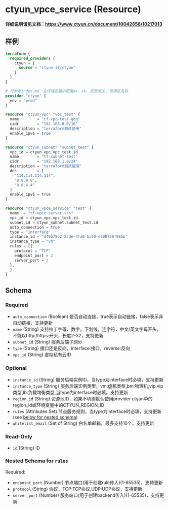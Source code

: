 # ctyun_vpce_service (Resource)
**详细说明请见文档：https://www.ctyun.cn/document/10042658/10217013**



## 样例

```terraform
terraform {
  required_providers {
    ctyun = {
      source = "ctyun-it/ctyun"
    }
  }
}

# 可参考index.md，在环境变量中配置ak、sk、资源池ID、可用区名称
provider "ctyun" {
  env = "prod"
}

resource "ctyun_vpc" "vpc_test" {
  name        = "tf-vpc-test-qqq"
  cidr        = "192.168.0.0/16"
  description = "terraform测试使用"
  enable_ipv6 = true
}

resource "ctyun_subnet" "subnet_test" {
  vpc_id = ctyun_vpc.vpc_test.id
  name        = "tf-subnet-test"
  cidr        = "192.168.1.0/24"
  description = "terraform测试使用"
  dns         = [
    "114.114.114.114",
    "8.8.8.8",
    "8.8.4.4"
  ]
  enable_ipv6 = true
}

resource "ctyun_vpce_service" "test" {
  name  = "tf-vpce-server-sss"
  vpc_id = ctyun_vpc.vpc_test.id
  subnet_id = ctyun_subnet.subnet_test.id
  auto_connection = true
  type = "interface"
  instance_id = "d40b78e2-23de-4fa6-baf0-e500750f985b"
  instance_type = "vm"
  rules = [{
    protocol = "TCP"
    endpoint_port = 2
    server_port = 2
  },
  ]
}
```

<!-- schema generated by tfplugindocs -->
## Schema

### Required

- `auto_connection` (Boolean) 是否自动连接，true表示自动链接，false表示非自动链接，支持更新
- `name` (String) 支持拉丁字母、数字，下划线，连字符，中文/英文字母开头，不能以http:/https:开头，长度2-32，支持更新
- `subnet_id` (String) 服务后端子网id
- `type` (String) 接口还是反向，interface:接口，reverse:反向
- `vpc_id` (String) 虚拟私有云ID

### Optional

- `instance_id` (String) 服务后端实例ID，当type为interface时必填，支持更新
- `instance_type` (String) 服务后端实例类型，vm:虚机类型,bm:物理机,vip:vip类型,lb:负载均衡类型,当type为interface时必填。支持更新
- `region_id` (String) 资源池ID，如果不填则默认使用provider ctyun中的region_id或环境变量中的CTYUN_REGION_ID
- `rules` (Attributes Set) 节点服务规则，当type为interface时必填，支持更新 (see [below for nested schema](#nestedatt--rules))
- `whitelist_email` (Set of String) 白名单邮箱，最多支持10个，支持更新

### Read-Only

- `id` (String) ID

<a id="nestedatt--rules"></a>
### Nested Schema for `rules`

Required:

- `endpoint_port` (Number) 节点端口(用于创建rule传入)(1-65535)，支持更新
- `protocol` (String) 协议，TCP:TCP协议,UDP:UDP协议，支持更新
- `server_port` (Number) 服务端口(用于创建backend传入)(1-65535)，支持更新